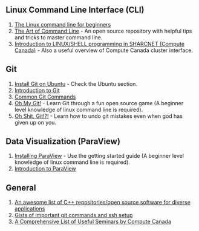 ## Linux Command Line Interface (CLI)

1. [The Linux command line for beginners](https://ubuntu.com/tutorials/command-line-for-beginners#1-overview) 
2. [The Art of Command Line](https://github.com/jlevy/the-art-of-command-line) - An open source repository with helpful tips and tricks to master command line.
3. [Introduction to LINUX/SHELL programming in SHARCNET (Compute Canada)](https://www.youtube.com/watch?v=I9W94BT6tXY) - Also a useful overview of Compute Canada cluster interface. 

## Git
1. [Install Git on Ubuntu](https://github.com/git-guides/install-git) - Check the Ubuntu section. 
2. [Introduction to Git](https://youtu.be/LEdtD-QInGU)
3. [Common Git Commands](https://youtu.be/I72u4S8Wgj4)
4. [Oh My Git!](https://ohmygit.org/) - Learn Git through a fun open source game (A beginner level knowledge of linux command line is required). 
5. [Oh Shit, Git!?!](https://ohshitgit.com/) - Learn how to undo git mistakes even when god has given up on you. 

## Data Visualization (ParaView)
1. [Installing ParaView](https://gitlab.kitware.com/paraview/paraview/blob/master/Documentation/dev/build.md#linux) - Use the getting started guide (A beginner level knowledge of linux command line is required).
2. [Introduction to ParaView](https://www.youtube.com/watch?v=yexB3W2FYM0)

## General
1. [An awesome list of C++ repositories/open source software for diverse applications](https://github.com/fffaraz/awesome-cpp)
2. [Gists of important git commands and ssh setup](https://gist.github.com/jbrillon)
3. [A Comprehensive List of Useful Seminars by Compute Canada](https://helpwiki.sharcnet.ca/wiki/Online_Seminars)